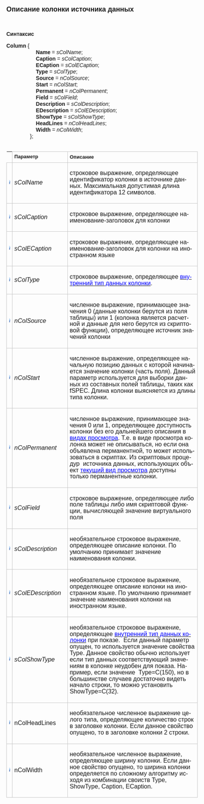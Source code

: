 ﻿<html>

<head><META HTTP-EQUIV="Content-Type" CONTENT="text/html; charset=utf-8">
<meta name="GENERATOR" content="Microsoft FrontPage 12.0">
<title>Data Definition</title>
<style type="text/css">
.style2 {
	font-family: Arial;
}
.style4 {
	border-width: 0;
	line-height: 115%;
		font-size: 11.0pt;
		font-family: Calibri, sans-serif;
}
.style5 {
	font-family: Arial;
	font-size: small;
}
.style6 {
	font-size: small;
	font-weight: bold;
}
.style7 {
	border: 1px solid #C5C5C5;
}
.style8 {
	border: 1px solid #C5C5C5;
	font-size: small;
	font-weight: bold;
}
</style>
</head>

<body>

<p><font size="4" face="Arial"><strong>Описание <span lang="ru">колонки</span> 
источника данных</strong></font></p>

<p class="label">&nbsp;</p>
<p class="label"><font face="Arial"><b>Синтаксис</b></font></p>
<span class="style2"><strong>Column</strong> {<br>
<span lang="ru">&nbsp;&nbsp;&nbsp;&nbsp;&nbsp;&nbsp;&nbsp;&nbsp;&nbsp;&nbsp;&nbsp;&nbsp;&nbsp;&nbsp;&nbsp;&nbsp;&nbsp;&nbsp;&nbsp;
</span><strong>Name</strong> = <em>sColName</em>; <br>
<span lang="ru">&nbsp;&nbsp;&nbsp;&nbsp;&nbsp;&nbsp;&nbsp;&nbsp;&nbsp;&nbsp;&nbsp;&nbsp;&nbsp;&nbsp;&nbsp;&nbsp;&nbsp;&nbsp;&nbsp;
</span><strong>Caption</strong><span lang="ru"> </span>=<span lang="ru"> </span>
<em>sColCaption</em>;<br>
<span lang="ru">&nbsp;&nbsp;&nbsp;&nbsp;&nbsp;&nbsp;&nbsp;&nbsp;&nbsp;&nbsp;&nbsp;&nbsp;&nbsp;&nbsp;&nbsp;&nbsp;&nbsp;&nbsp;&nbsp;
</span><strong>ECaption</strong><span lang="ru"> </span>=<span lang="ru"> </span>
<em>sColECaption</em>; <br>
<span lang="ru">&nbsp;&nbsp;&nbsp;&nbsp;&nbsp;&nbsp;&nbsp;&nbsp;&nbsp;&nbsp;&nbsp;&nbsp;&nbsp;&nbsp;&nbsp;&nbsp;&nbsp;&nbsp;&nbsp;
</span><strong>Type</strong><span lang="ru"> </span>=<span lang="ru"> </span>
<em>sColType</em>; <br>
<span lang="ru">&nbsp;&nbsp;&nbsp;&nbsp;&nbsp;&nbsp;&nbsp;&nbsp;&nbsp;&nbsp;&nbsp;&nbsp;&nbsp;&nbsp;&nbsp;&nbsp;&nbsp;&nbsp;&nbsp;
</span><strong>Source</strong><span lang="ru"> </span>=<span lang="ru"> </span>
<em>nColSource</em>;<br>
<span lang="ru">&nbsp;&nbsp;&nbsp;&nbsp;&nbsp;&nbsp;&nbsp;&nbsp;&nbsp;&nbsp;&nbsp;&nbsp;&nbsp;&nbsp;&nbsp;&nbsp;&nbsp;&nbsp;&nbsp;
</span><strong>Start</strong> = <em>nColStart</em>; <br>
<span lang="ru">&nbsp;&nbsp;&nbsp;&nbsp;&nbsp;&nbsp;&nbsp;&nbsp;&nbsp;&nbsp;&nbsp;&nbsp;&nbsp;&nbsp;&nbsp;&nbsp;&nbsp;&nbsp;&nbsp;
</span><strong>Permanent</strong> = <em>nColPermanent</em>;<br>
<span lang="ru">&nbsp;&nbsp;&nbsp;&nbsp;&nbsp;&nbsp;&nbsp;&nbsp;&nbsp;&nbsp;&nbsp;&nbsp;&nbsp;&nbsp;&nbsp;&nbsp;&nbsp;&nbsp;&nbsp;
</span><strong>Field</strong><span lang="ru"> </span>=<span lang="ru"> </span>
<em>sColField</em>;<br>
<span lang="ru">&nbsp;&nbsp;&nbsp;&nbsp;&nbsp;&nbsp;&nbsp;&nbsp;&nbsp;&nbsp;&nbsp;&nbsp;&nbsp;&nbsp;&nbsp;&nbsp;&nbsp;&nbsp;&nbsp;
</span><strong>Description</strong><span lang="ru"> </span>=<span lang="ru"> </span>
<em>sColDescription</em>;<br>
<span lang="ru">&nbsp;&nbsp;&nbsp;&nbsp;&nbsp;&nbsp;&nbsp;&nbsp;&nbsp;&nbsp;&nbsp;&nbsp;&nbsp;&nbsp;&nbsp;&nbsp;&nbsp;&nbsp;&nbsp;
</span><strong>EDescription</strong><span lang="ru"> </span>=<span lang="ru"> </span>
<em>sColEDescription</em>; <br>
<span lang="ru">&nbsp;&nbsp;&nbsp;&nbsp;&nbsp;&nbsp;&nbsp;&nbsp;&nbsp;&nbsp;&nbsp;&nbsp;&nbsp;&nbsp;&nbsp;&nbsp;&nbsp;&nbsp;&nbsp;
</span><strong>ShowType</strong><span lang="ru"> </span>=<span lang="ru"> </span>
<em>sColShowType</em>;<br>
<span lang="ru">&nbsp;&nbsp;&nbsp;&nbsp;&nbsp;&nbsp;&nbsp;&nbsp;&nbsp;&nbsp;&nbsp;&nbsp;&nbsp;&nbsp;&nbsp;&nbsp;&nbsp;&nbsp;&nbsp;
</span><strong>HeadLines</strong><span lang="ru"> </span>=<span lang="ru"> </span>
<em>nColHeadLines</em>; <br>
<span lang="ru">&nbsp;&nbsp;&nbsp;&nbsp;&nbsp;&nbsp;&nbsp;&nbsp;&nbsp;&nbsp;&nbsp;&nbsp;&nbsp;&nbsp;&nbsp;&nbsp;&nbsp;&nbsp;&nbsp;
</span><strong>Width</strong><span lang="ru"> </span>=<span lang="ru"> </span>
<em>nColWidth</em>;<br>
<span lang="ru">&nbsp;&nbsp;&nbsp;&nbsp;&nbsp;&nbsp;&nbsp;&nbsp;&nbsp;&nbsp;&nbsp;&nbsp;&nbsp;&nbsp;&nbsp;
</span>};<br>
<br>
</span>
<table cellpadding="0" style="mso-cellspacing: 1.5pt; mso-yfti-tbllook: 1184; mso-padding-alt: 3.75pt 3.75pt 3.75pt 3.75pt" class="style4">
	<tr style="mso-yfti-irow:0;mso-yfti-firstrow:yes">
		<td style="width:3%; padding:3.75pt 3.75pt 3.75pt 3.75pt" class="style6">
		&nbsp;</td>
		<td width="29%" style="width:29.0%;padding:3.75pt 3.75pt 3.75pt 3.75pt" class="style8"><font face="Arial">
		Параметр</font></td>
		<td width="71%" style="width:71.0%;padding:3.75pt 3.75pt 3.75pt 3.75pt" class="style7">
		<span lang="ru" class="style5"><strong>Описание</strong></span></td>
	</tr>
	<tr style="mso-yfti-irow:0;mso-yfti-firstrow:yes">
		<td style="width:3%; padding:3.75pt 3.75pt 3.75pt 3.75pt" class="style7">
		<img src="../../IMAGES/pubfield.gif" width="16" height="16"></td>
		<td width="29%" style="width:29.0%;padding:3.75pt 3.75pt 3.75pt 3.75pt" class="style7">
		<p class="MsoNormal"><i>
		<span style="font-size:12.0pt;font-family:&quot;Arial&quot;,&quot;sans-serif&quot;;
  mso-fareast-font-family:&quot;Times New Roman&quot;">sColName</span></i><span style="font-size:12.0pt;font-family:&quot;Times New Roman&quot;,&quot;serif&quot;;mso-fareast-font-family:
  &quot;Times New Roman&quot;"><o:p></o:p></span></p>
		</td>
		<td width="71%" style="width:71.0%;padding:3.75pt 3.75pt 3.75pt 3.75pt" class="style7">
		<p class="MsoNormal">
		<span lang="RU" style="font-size:12.0pt;font-family:&quot;Arial&quot;,&quot;sans-serif&quot;;
  mso-fareast-font-family:&quot;Times New Roman&quot;;mso-ansi-language:RU">
		строковое выражение, определяющее идентификатор колонки в источнике 
		данных. </span>
		<span style="font-size:12.0pt;font-family:&quot;Arial&quot;,&quot;sans-serif&quot;;mso-fareast-font-family:
  &quot;Times New Roman&quot;">Максимальная допустимая длина идентификатора 12 
		символов.</span><span style="font-size:12.0pt;font-family:&quot;Times New Roman&quot;,&quot;serif&quot;;mso-fareast-font-family:
  &quot;Times New Roman&quot;"><o:p></o:p></span></p>
		</td>
	</tr>
	<tr style="mso-yfti-irow:1">
		<td style="width:3%; padding:3.75pt 3.75pt 3.75pt 3.75pt" class="style7">
		<img src="../../IMAGES/pubfield.gif" width="16" height="16"></td>
		<td width="29%" style="width:29.0%;padding:3.75pt 3.75pt 3.75pt 3.75pt" class="style7">
		<p class="MsoNormal"><i>
		<span style="font-size:12.0pt;font-family:&quot;Arial&quot;,&quot;sans-serif&quot;;
  mso-fareast-font-family:&quot;Times New Roman&quot;">sColCaption</span></i><span style="font-size:12.0pt;font-family:&quot;Times New Roman&quot;,&quot;serif&quot;;mso-fareast-font-family:
  &quot;Times New Roman&quot;"><o:p></o:p></span></p>
		</td>
		<td width="71%" style="width:71.0%;padding:3.75pt 3.75pt 3.75pt 3.75pt" class="style7">
		<p class="MsoNormal">
		<span lang="RU" style="font-size:12.0pt;font-family:&quot;Arial&quot;,&quot;sans-serif&quot;;
  mso-fareast-font-family:&quot;Times New Roman&quot;;mso-ansi-language:RU">
		строковое выражение, определяющее наименование-заголовок для колонки</span><span lang="RU" style="font-size:12.0pt;font-family:&quot;Times New Roman&quot;,&quot;serif&quot;;
  mso-fareast-font-family:&quot;Times New Roman&quot;;mso-ansi-language:RU"><o:p></o:p></span></p>
		</td>
	</tr>
	<tr style="mso-yfti-irow:2">
		<td style="width:3%; padding:3.75pt 3.75pt 3.75pt 3.75pt" class="style7">
		<img src="../../IMAGES/pubfield.gif" width="16" height="16"></td>
		<td width="29%" style="width:29.0%;padding:3.75pt 3.75pt 3.75pt 3.75pt" class="style7">
		<p class="MsoNormal"><i>
		<span style="font-size:12.0pt;font-family:&quot;Arial&quot;,&quot;sans-serif&quot;;
  mso-fareast-font-family:&quot;Times New Roman&quot;">sColECaption</span></i><span style="font-size:12.0pt;font-family:&quot;Times New Roman&quot;,&quot;serif&quot;;mso-fareast-font-family:
  &quot;Times New Roman&quot;"><o:p></o:p></span></p>
		</td>
		<td width="71%" style="width:71.0%;padding:3.75pt 3.75pt 3.75pt 3.75pt" class="style7">
		<p class="MsoNormal">
		<span lang="RU" style="font-size:12.0pt;font-family:&quot;Arial&quot;,&quot;sans-serif&quot;;
  mso-fareast-font-family:&quot;Times New Roman&quot;;mso-ansi-language:RU">
		строковое выражение, определяющее наименование-заголовок для колонки на 
		иностранном языке</span><span lang="RU" style="font-size:12.0pt;font-family:&quot;Times New Roman&quot;,&quot;serif&quot;;
  mso-fareast-font-family:&quot;Times New Roman&quot;;mso-ansi-language:RU"><o:p></o:p></span></p>
		</td>
	</tr>
	<tr style="mso-yfti-irow:3">
		<td style="width:3%; padding:3.75pt 3.75pt 3.75pt 3.75pt" class="style7">
		<img src="../../IMAGES/pubfield.gif" width="16" height="16"></td>
		<td width="29%" style="width:29.0%;padding:3.75pt 3.75pt 3.75pt 3.75pt" class="style7">
		<p class="MsoNormal"><i>
		<span style="font-size:12.0pt;font-family:&quot;Arial&quot;,&quot;sans-serif&quot;;
  mso-fareast-font-family:&quot;Times New Roman&quot;">sColType</span></i><span style="font-size:12.0pt;font-family:&quot;Times New Roman&quot;,&quot;serif&quot;;mso-fareast-font-family:
  &quot;Times New Roman&quot;"><o:p></o:p></span></p>
		</td>
		<td width="71%" style="width:71.0%;padding:3.75pt 3.75pt 3.75pt 3.75pt" class="style7">
		<p class="MsoNormal">
		<span lang="RU" style="font-size:12.0pt;font-family:&quot;Arial&quot;,&quot;sans-serif&quot;;
  mso-fareast-font-family:&quot;Times New Roman&quot;;mso-ansi-language:RU">
		строковое выражение, определяющее </span>
		<span style="font-size:12.0pt;font-family:
  &quot;Arial&quot;,&quot;sans-serif&quot;;mso-fareast-font-family:&quot;Times New Roman&quot;">
		<a href="types.HTM">
		<span lang="RU" style="color:blue;mso-ansi-language:RU">внутренний тип 
		данных колонки</span></a></span><span lang="RU" style="font-size:12.0pt;font-family:&quot;Arial&quot;,&quot;sans-serif&quot;;mso-fareast-font-family:
  &quot;Times New Roman&quot;;mso-ansi-language:RU">.</span><span lang="RU" style="font-size:12.0pt;font-family:&quot;Times New Roman&quot;,&quot;serif&quot;;mso-fareast-font-family:
  &quot;Times New Roman&quot;;mso-ansi-language:RU"><o:p></o:p></span></p>
		</td>
	</tr>
	<tr style="mso-yfti-irow:4">
		<td style="width:3%; padding:3.75pt 3.75pt 3.75pt 3.75pt" class="style7">
		<img src="../../IMAGES/pubfield.gif" width="16" height="16"></td>
		<td width="29%" style="width:29.0%;padding:3.75pt 3.75pt 3.75pt 3.75pt" class="style7">
		<p class="MsoNormal"><i>
		<span style="font-size:12.0pt;font-family:&quot;Arial&quot;,&quot;sans-serif&quot;;
  mso-fareast-font-family:&quot;Times New Roman&quot;">nColSource</span></i><span style="font-size:12.0pt;font-family:&quot;Times New Roman&quot;,&quot;serif&quot;;mso-fareast-font-family:
  &quot;Times New Roman&quot;"><o:p></o:p></span></p>
		</td>
		<td width="71%" style="width:71.0%;padding:3.75pt 3.75pt 3.75pt 3.75pt" class="style7">
		<p class="MsoNormal">
		<span lang="RU" style="font-size:12.0pt;font-family:&quot;Arial&quot;,&quot;sans-serif&quot;;
  mso-fareast-font-family:&quot;Times New Roman&quot;;mso-ansi-language:RU">
		численное выражение, принимающее значения 0 (данные колонки берутся из 
		поля таблицы) или 1 (колонка является расчетной и данные для него 
		берутся из скриптовой функции), определяющее источник значений колонки</span><span lang="RU" style="font-size:12.0pt;font-family:&quot;Times New Roman&quot;,&quot;serif&quot;;mso-fareast-font-family:
  &quot;Times New Roman&quot;;mso-ansi-language:RU"><o:p></o:p></span></p>
		</td>
	</tr>
	<tr style="mso-yfti-irow:5">
		<td style="width:3%; padding:3.75pt 3.75pt 3.75pt 3.75pt" class="style7">
		<img src="../../IMAGES/pubfield.gif" width="16" height="16"></td>
		<td width="29%" style="width:29.0%;padding:3.75pt 3.75pt 3.75pt 3.75pt" class="style7">
		<p class="MsoNormal"><i>
		<span style="font-size:12.0pt;font-family:&quot;Arial&quot;,&quot;sans-serif&quot;;
  mso-fareast-font-family:&quot;Times New Roman&quot;">nColStart</span></i><span style="font-size:12.0pt;font-family:&quot;Times New Roman&quot;,&quot;serif&quot;;mso-fareast-font-family:
  &quot;Times New Roman&quot;"><o:p></o:p></span></p>
		</td>
		<td width="71%" style="width:71.0%;padding:3.75pt 3.75pt 3.75pt 3.75pt" class="style7">
		<p class="MsoNormal">
		<span lang="RU" style="font-size:12.0pt;font-family:&quot;Arial&quot;,&quot;sans-serif&quot;;
  mso-fareast-font-family:&quot;Times New Roman&quot;;mso-ansi-language:RU">
		численное выражение, определяющее начальную позицию данных с которой 
		начинается значение колонки (часть поля). Данный параметр используется 
		для выборки данных из составных полей таблицы, </span>
		<span style="font-size:12.0pt;font-family:&quot;Arial&quot;,&quot;sans-serif&quot;;
  mso-fareast-font-family:&quot;Times New Roman&quot;;mso-ansi-language:RU">
		таких как</span><span lang="RU" style="font-size:12.0pt;font-family:&quot;Arial&quot;,&quot;sans-serif&quot;;
  mso-fareast-font-family:&quot;Times New Roman&quot;;mso-ansi-language:RU">
		</span>
		<span style="font-size:12.0pt;
  font-family:&quot;Arial&quot;,&quot;sans-serif&quot;;mso-fareast-font-family:&quot;Times New Roman&quot;">
		fSPEC</span><span lang="RU" style="font-size:12.0pt;font-family:&quot;Arial&quot;,&quot;sans-serif&quot;;mso-fareast-font-family:
  &quot;Times New Roman&quot;;mso-ansi-language:RU">. </span>
		<span style="font-size:12.0pt;
  font-family:&quot;Arial&quot;,&quot;sans-serif&quot;;mso-fareast-font-family:&quot;Times New Roman&quot;">
		Длина колонки выясняется из длины типа колонки.</span><span style="font-size:12.0pt;
  font-family:&quot;Times New Roman&quot;,&quot;serif&quot;;mso-fareast-font-family:&quot;Times New Roman&quot;"><o:p></o:p></span></p>
		</td>
	</tr>
	<tr style="mso-yfti-irow:6">
		<td style="width:3%; padding:3.75pt 3.75pt 3.75pt 3.75pt" class="style7">
		<img src="../../IMAGES/pubfield.gif" width="16" height="16"></td>
		<td width="29%" style="width:29.0%;padding:3.75pt 3.75pt 3.75pt 3.75pt" class="style7">
		<p class="MsoNormal"><i>
		<span style="font-size:12.0pt;font-family:&quot;Arial&quot;,&quot;sans-serif&quot;;
  mso-fareast-font-family:&quot;Times New Roman&quot;">nColPermanent</span></i><span style="font-size:12.0pt;font-family:&quot;Times New Roman&quot;,&quot;serif&quot;;mso-fareast-font-family:
  &quot;Times New Roman&quot;"><o:p></o:p></span></p>
		</td>
		<td width="71%" style="width:71.0%;padding:3.75pt 3.75pt 3.75pt 3.75pt" class="style7">
		<p class="MsoNormal">
		<span lang="RU" style="font-size:12.0pt;font-family:&quot;Arial&quot;,&quot;sans-serif&quot;;
  mso-fareast-font-family:&quot;Times New Roman&quot;;mso-ansi-language:RU">
		численное выражение, принимающее значения 0 или 1, определяющее 
		доступность колонки без его дальнейшего описания в </span>
		<span style="font-size:12.0pt;font-family:
  &quot;Arial&quot;,&quot;sans-serif&quot;;mso-fareast-font-family:&quot;Times New Roman&quot;">
		<a href="Defs/View.htm">
		<span lang="RU" style="color:blue;mso-ansi-language:RU">видах просмотра</span></a></span><span lang="RU" style="font-size:12.0pt;font-family:&quot;Arial&quot;,&quot;sans-serif&quot;;mso-fareast-font-family:
  &quot;Times New Roman&quot;;mso-ansi-language:RU">. Т.е. в виде просмотра 
		колонка может не описываться, но если она объявлена перманентной, то 
		может использоваться в скриптах. Из скриптовых процедур</span><span style="font-size:12.0pt;
  font-family:&quot;Arial&quot;,&quot;sans-serif&quot;;mso-fareast-font-family:&quot;Times New Roman&quot;">&nbsp;</span><span lang="RU" style="font-size:12.0pt;font-family:&quot;Arial&quot;,&quot;sans-serif&quot;;mso-fareast-font-family:
  &quot;Times New Roman&quot;;mso-ansi-language:RU"> источника данных, 
		использующих объект </span>
		<span style="font-size:12.0pt;font-family:&quot;Arial&quot;,&quot;sans-serif&quot;;
  mso-fareast-font-family:&quot;Times New Roman&quot;">
		<a href="Functions/Frmpttel.htm">
		<span lang="RU" style="color:blue;mso-ansi-language:RU">текущий вид 
		просмотра</span></a></span><span lang="RU" style="font-size:12.0pt;font-family:&quot;Arial&quot;,&quot;sans-serif&quot;;mso-fareast-font-family:
  &quot;Times New Roman&quot;;mso-ansi-language:RU"> доступны только 
		перманентные колонки.</span><span lang="RU" style="font-size:12.0pt;font-family:&quot;Times New Roman&quot;,&quot;serif&quot;;
  mso-fareast-font-family:&quot;Times New Roman&quot;;mso-ansi-language:RU"><o:p></o:p></span></p>
		</td>
	</tr>
	<tr style="mso-yfti-irow:7">
		<td style="width:3%; padding:3.75pt 3.75pt 3.75pt 3.75pt" class="style7">
		<img src="../../IMAGES/pubfield.gif" width="16" height="16"></td>
		<td width="29%" style="width:29.0%;padding:3.75pt 3.75pt 3.75pt 3.75pt" class="style7">
		<p class="MsoNormal"><i>
		<span style="font-size:12.0pt;font-family:&quot;Arial&quot;,&quot;sans-serif&quot;;
  mso-fareast-font-family:&quot;Times New Roman&quot;">sColField</span></i><span style="font-size:12.0pt;font-family:&quot;Times New Roman&quot;,&quot;serif&quot;;mso-fareast-font-family:
  &quot;Times New Roman&quot;"><o:p></o:p></span></p>
		</td>
		<td width="71%" style="width:71.0%;padding:3.75pt 3.75pt 3.75pt 3.75pt" class="style7">
		<p class="MsoNormal">
		<span lang="RU" style="font-size:12.0pt;font-family:&quot;Arial&quot;,&quot;sans-serif&quot;;
  mso-fareast-font-family:&quot;Times New Roman&quot;;mso-ansi-language:RU">
		строковое выражение, определяющее либо поле таблицы либо имя скриптовой 
		функции, вычисляющей значение виртуального поля</span><span lang="RU" style="font-size:
  12.0pt;font-family:&quot;Times New Roman&quot;,&quot;serif&quot;;mso-fareast-font-family:&quot;Times New Roman&quot;;
  mso-ansi-language:RU"><o:p></o:p></span></p>
		</td>
	</tr>
	<tr style="mso-yfti-irow:8">
		<td style="width:3%; padding:3.75pt 3.75pt 3.75pt 3.75pt" class="style7">
		<img src="../../IMAGES/pubfield.gif" width="16" height="16"></td>
		<td width="29%" style="width:29.0%;padding:3.75pt 3.75pt 3.75pt 3.75pt" class="style7">
		<p class="MsoNormal"><i>
		<span style="font-size:12.0pt;font-family:&quot;Arial&quot;,&quot;sans-serif&quot;;
  mso-fareast-font-family:&quot;Times New Roman&quot;">sColDescription</span></i><span style="font-size:12.0pt;font-family:&quot;Times New Roman&quot;,&quot;serif&quot;;mso-fareast-font-family:
  &quot;Times New Roman&quot;"><o:p></o:p></span></p>
		</td>
		<td width="71%" style="width:71.0%;padding:3.75pt 3.75pt 3.75pt 3.75pt" class="style7">
		<p class="MsoNormal">
		<span lang="RU" style="font-size:12.0pt;font-family:&quot;Arial&quot;,&quot;sans-serif&quot;;
  mso-fareast-font-family:&quot;Times New Roman&quot;;mso-ansi-language:RU">
		необязательное строковое выражение, определяющее описание колонки.
		</span>
		<span style="font-size:12.0pt;font-family:&quot;Arial&quot;,&quot;sans-serif&quot;;mso-fareast-font-family:
  &quot;Times New Roman&quot;">По умолчанию принимает значение наименования 
		колонки.</span><span style="font-size:12.0pt;font-family:&quot;Times New Roman&quot;,&quot;serif&quot;;mso-fareast-font-family:
  &quot;Times New Roman&quot;"><o:p></o:p></span></p>
		</td>
	</tr>
	<tr style="mso-yfti-irow:9">
		<td style="width:3%; padding:3.75pt 3.75pt 3.75pt 3.75pt" class="style7">
		<img src="../../IMAGES/pubfield.gif" width="16" height="16"></td>
		<td width="29%" style="width:29.0%;padding:3.75pt 3.75pt 3.75pt 3.75pt" class="style7">
		<p class="MsoNormal"><i>
		<span style="font-size:12.0pt;font-family:&quot;Arial&quot;,&quot;sans-serif&quot;;
  mso-fareast-font-family:&quot;Times New Roman&quot;">sColEDescription</span></i><span style="font-size:12.0pt;font-family:&quot;Times New Roman&quot;,&quot;serif&quot;;mso-fareast-font-family:
  &quot;Times New Roman&quot;"><o:p></o:p></span></p>
		</td>
		<td width="71%" style="width:71.0%;padding:3.75pt 3.75pt 3.75pt 3.75pt" class="style7">
		<p class="MsoNormal">
		<span lang="RU" style="font-size:12.0pt;font-family:&quot;Arial&quot;,&quot;sans-serif&quot;;
  mso-fareast-font-family:&quot;Times New Roman&quot;;mso-ansi-language:RU">
		необязательное строковое выражение, определяющее описание колонки на 
		иностранном языке. </span>
		<span style="font-size:12.0pt;font-family:&quot;Arial&quot;,&quot;sans-serif&quot;;mso-fareast-font-family:
  &quot;Times New Roman&quot;">По умолчанию принимает значение наименования 
		колонки на иностранном языке. </span>
		<span style="font-size:12.0pt;font-family:&quot;Times New Roman&quot;,&quot;serif&quot;;
  mso-fareast-font-family:&quot;Times New Roman&quot;"><o:p></o:p></span></p>
		</td>
	</tr>
	<tr style="mso-yfti-irow:10">
		<td style="width:3%; padding:3.75pt 3.75pt 3.75pt 3.75pt" class="style7">
		<img src="../../IMAGES/pubfield.gif" width="16" height="16"></td>
		<td width="29%" style="width:29.0%;padding:3.75pt 3.75pt 3.75pt 3.75pt" class="style7">
		<p class="MsoNormal"><i>
		<span style="font-size:12.0pt;font-family:&quot;Arial&quot;,&quot;sans-serif&quot;;
  mso-fareast-font-family:&quot;Times New Roman&quot;">sColShowType</span></i><span style="font-size:12.0pt;font-family:&quot;Times New Roman&quot;,&quot;serif&quot;;mso-fareast-font-family:
  &quot;Times New Roman&quot;"><o:p></o:p></span></p>
		</td>
		<td width="71%" style="width:71.0%;padding:3.75pt 3.75pt 3.75pt 3.75pt" class="style7">
		<p class="MsoNormal">
		<span lang="RU" style="font-size:12.0pt;font-family:&quot;Arial&quot;,&quot;sans-serif&quot;;
  mso-fareast-font-family:&quot;Times New Roman&quot;;mso-ansi-language:RU">
		необязательное строковое выражение, определяющее </span>
		<span style="font-size:
  12.0pt;font-family:&quot;Arial&quot;,&quot;sans-serif&quot;;mso-fareast-font-family:&quot;Times New Roman&quot;">
		<a href="types.md">
		<span lang="RU" style="color:blue;mso-ansi-language:RU">внутренний тип 
		данных колонки</span></a></span><span style="font-size:12.0pt;font-family:&quot;Arial&quot;,&quot;sans-serif&quot;;mso-fareast-font-family:
  &quot;Times New Roman&quot;;mso-ansi-language:RU"> <span lang="RU">при показе.</span></span><span style="font-size:12.0pt;font-family:&quot;Arial&quot;,&quot;sans-serif&quot;;mso-fareast-font-family:
  &quot;Times New Roman&quot;">&nbsp;</span><span lang="RU" style="font-size:12.0pt;
  font-family:&quot;Arial&quot;,&quot;sans-serif&quot;;mso-fareast-font-family:&quot;Times New Roman&quot;;
  mso-ansi-language:RU"> Если данный параметр опущен, то используется значение 
		свойства </span>
		<span style="font-size:12.0pt;font-family:&quot;Arial&quot;,&quot;sans-serif&quot;;
  mso-fareast-font-family:&quot;Times New Roman&quot;">Type</span><span lang="RU" style="font-size:12.0pt;font-family:&quot;Arial&quot;,&quot;sans-serif&quot;;mso-fareast-font-family:
  &quot;Times New Roman&quot;;mso-ansi-language:RU">. Данное свойство обычно 
		использует если тип данных соответствующий значениям в колонке неудобен 
		для показа. Например, если значение</span><span style="font-size:12.0pt;font-family:&quot;Arial&quot;,&quot;sans-serif&quot;;
  mso-fareast-font-family:&quot;Times New Roman&quot;">&nbsp;</span><span style="font-size:12.0pt;font-family:&quot;Arial&quot;,&quot;sans-serif&quot;;mso-fareast-font-family:
  &quot;Times New Roman&quot;;mso-ansi-language:RU"> </span>
		<span style="font-size:12.0pt;
  font-family:&quot;Arial&quot;,&quot;sans-serif&quot;;mso-fareast-font-family:&quot;Times New Roman&quot;">
		Type</span><span lang="RU" style="font-size:12.0pt;font-family:&quot;Arial&quot;,&quot;sans-serif&quot;;mso-fareast-font-family:
  &quot;Times New Roman&quot;;mso-ansi-language:RU">=</span><span style="font-size:12.0pt;
  font-family:&quot;Arial&quot;,&quot;sans-serif&quot;;mso-fareast-font-family:&quot;Times New Roman&quot;">C</span><span lang="RU" style="font-size:12.0pt;font-family:&quot;Arial&quot;,&quot;sans-serif&quot;;mso-fareast-font-family:
  &quot;Times New Roman&quot;;mso-ansi-language:RU">(150), но в большинстве 
		случаев достаточно видеть начало строки, то можно установить </span>
		<span style="font-size:12.0pt;
  font-family:&quot;Arial&quot;,&quot;sans-serif&quot;;mso-fareast-font-family:&quot;Times New Roman&quot;">
		ShowType</span><span lang="RU" style="font-size:12.0pt;font-family:&quot;Arial&quot;,&quot;sans-serif&quot;;mso-fareast-font-family:
  &quot;Times New Roman&quot;;mso-ansi-language:RU">=</span><span style="font-size:12.0pt;
  font-family:&quot;Arial&quot;,&quot;sans-serif&quot;;mso-fareast-font-family:&quot;Times New Roman&quot;">C</span><span lang="RU" style="font-size:12.0pt;font-family:&quot;Arial&quot;,&quot;sans-serif&quot;;mso-fareast-font-family:
  &quot;Times New Roman&quot;;mso-ansi-language:RU">(32).</span><span lang="RU" style="font-size:12.0pt;font-family:&quot;Times New Roman&quot;,&quot;serif&quot;;mso-fareast-font-family:
  &quot;Times New Roman&quot;;mso-ansi-language:RU"><o:p></o:p></span></p>
		</td>
	</tr>
	<tr style="mso-yfti-irow:11">
		<td style="width:3%; padding:3.75pt 3.75pt 3.75pt 3.75pt" class="style7">
		<img src="../../IMAGES/pubfield.gif" width="16" height="16"></td>
		<td width="29%" style="width:29.0%;padding:3.75pt 3.75pt 3.75pt 3.75pt" class="style7">
		<p class="MsoNormal">
		<span style="font-size:12.0pt;font-family:&quot;Arial&quot;,&quot;sans-serif&quot;;
  mso-fareast-font-family:&quot;Times New Roman&quot;">nColHeadLines</span><span style="font-size:12.0pt;font-family:&quot;Times New Roman&quot;,&quot;serif&quot;;mso-fareast-font-family:
  &quot;Times New Roman&quot;"><o:p></o:p></span></p>
		</td>
		<td width="71%" style="width:71.0%;padding:3.75pt 3.75pt 3.75pt 3.75pt" class="style7">
		<p class="MsoNormal">
		<span lang="RU" style="font-size:12.0pt;font-family:&quot;Arial&quot;,&quot;sans-serif&quot;;
  mso-fareast-font-family:&quot;Times New Roman&quot;;mso-ansi-language:RU">
		необязательное численное выражение целого типа, определяющее количество 
		строк в заголо</span><span style="font-size:12.0pt;font-family:&quot;Arial&quot;,&quot;sans-serif&quot;;
  mso-fareast-font-family:&quot;Times New Roman&quot;;mso-ansi-language:RU">в</span><span lang="RU" style="font-size:12.0pt;font-family:&quot;Arial&quot;,&quot;sans-serif&quot;;
  mso-fareast-font-family:&quot;Times New Roman&quot;;mso-ansi-language:RU">ке колонки. </span>
		<span style="font-size:12.0pt;font-family:&quot;Arial&quot;,&quot;sans-serif&quot;;
  mso-fareast-font-family:&quot;Times New Roman&quot;">Если данное свойство 
		опущено, то в заголовке колонки 2 строки.</span><span style="font-size:12.0pt;font-family:
  &quot;Times New Roman&quot;,&quot;serif&quot;;mso-fareast-font-family:&quot;Times New Roman&quot;"><o:p></o:p></span></p>
		</td>
	</tr>
	<tr style="mso-yfti-irow:12;mso-yfti-lastrow:yes">
		<td style="width:3%; padding:3.75pt 3.75pt 3.75pt 3.75pt" class="style7">
		<img src="../../IMAGES/pubfield.gif" width="16" height="16"></td>
		<td width="29%" style="width:29.0%;padding:3.75pt 3.75pt 3.75pt 3.75pt" class="style7">
		<p class="MsoNormal">
		<span style="font-size:12.0pt;font-family:&quot;Arial&quot;,&quot;sans-serif&quot;;
  mso-fareast-font-family:&quot;Times New Roman&quot;">nColWidth</span><span style="font-size:12.0pt;font-family:&quot;Times New Roman&quot;,&quot;serif&quot;;mso-fareast-font-family:
  &quot;Times New Roman&quot;"><o:p></o:p></span></p>
		</td>
		<td width="71%" style="width:71.0%;padding:3.75pt 3.75pt 3.75pt 3.75pt" class="style7">
		<p class="MsoNormal">
		<span lang="RU" style="font-size:12.0pt;font-family:&quot;Arial&quot;,&quot;sans-serif&quot;;
  mso-fareast-font-family:&quot;Times New Roman&quot;;mso-ansi-language:RU">
		необязательное численное выражение, определяющее ширину колонки. Если 
		данное свойство опущено, то ширина колонки определяется по сложному 
		алгоритму исходя из комбинации своиств </span>
		<span style="font-size:12.0pt;font-family:&quot;Arial&quot;,&quot;sans-serif&quot;;
  mso-fareast-font-family:&quot;Times New Roman&quot;">Type</span><span lang="RU" style="font-size:12.0pt;font-family:&quot;Arial&quot;,&quot;sans-serif&quot;;mso-fareast-font-family:
  &quot;Times New Roman&quot;;mso-ansi-language:RU">, </span>
		<span style="font-size:12.0pt;
  font-family:&quot;Arial&quot;,&quot;sans-serif&quot;;mso-fareast-font-family:&quot;Times New Roman&quot;">
		ShowType</span><span lang="RU" style="font-size:12.0pt;font-family:&quot;Arial&quot;,&quot;sans-serif&quot;;mso-fareast-font-family:
  &quot;Times New Roman&quot;;mso-ansi-language:RU">, </span>
		<span style="font-size:12.0pt;
  font-family:&quot;Arial&quot;,&quot;sans-serif&quot;;mso-fareast-font-family:&quot;Times New Roman&quot;">
		Caption</span><span lang="RU" style="font-size:12.0pt;font-family:&quot;Arial&quot;,&quot;sans-serif&quot;;mso-fareast-font-family:
  &quot;Times New Roman&quot;;mso-ansi-language:RU">, </span>
		<span style="font-size:12.0pt;
  font-family:&quot;Arial&quot;,&quot;sans-serif&quot;;mso-fareast-font-family:&quot;Times New Roman&quot;">
		ECaption</span><span lang="RU" style="font-size:12.0pt;font-family:&quot;Arial&quot;,&quot;sans-serif&quot;;mso-fareast-font-family:
  &quot;Times New Roman&quot;;mso-ansi-language:RU">.</span><span lang="RU" style="font-size:12.0pt;font-family:&quot;Times New Roman&quot;,&quot;serif&quot;;mso-fareast-font-family:
  &quot;Times New Roman&quot;;mso-ansi-language:RU"><o:p></o:p></span></p>
		</td>
	</tr>
</table>
&nbsp;&nbsp;
</body>
</html>
